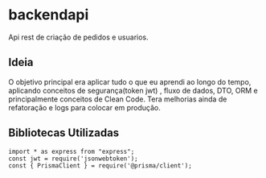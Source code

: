 # backendapi 
Api rest de criação de pedidos e usuarios.
## Ideia
O objetivo principal era aplicar tudo o que eu aprendi ao longo do tempo, aplicando conceitos de segurança(token jwt) , fluxo de dados, DTO, ORM  e principalmente conceitos de Clean Code. Tera melhorias ainda de refatoração e logs para colocar em produção.
## Bibliotecas Utilizadas

```
import * as express from "express";
const jwt = require('jsonwebtoken'); 
const { PrismaClient } = require('@prisma/client');
 ```
